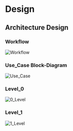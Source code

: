 # Design

## Architecture Design

### Workflow 
![Workflow](https://user-images.githubusercontent.com/102242702/160637835-0ba95cab-9e71-46fd-b086-92b5d568e65b.PNG)

### Use_Case Block-Diagram
![Use_Case](https://user-images.githubusercontent.com/102242702/160637855-4262c8a9-6c6f-4984-88aa-e2a37ba6a6d2.PNG)

### Level_0
![0_Level](https://user-images.githubusercontent.com/102242702/160637881-506ac982-4f1e-4f34-bc5c-b03f5740f092.PNG)

### Level_1
![1_Level](https://user-images.githubusercontent.com/102242702/160637900-c8340877-bb29-4941-8cc5-812ffc9644f3.PNG)

